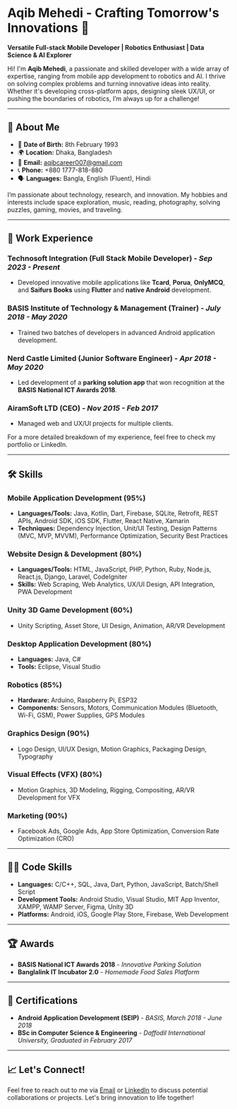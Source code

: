 # Aqib Mehedi - Crafting Tomorrow's Innovations 🚀

**Versatile Full-stack Mobile Developer | Robotics Enthusiast | Data Science & AI Explorer**

Hi! I'm **Aqib Mehedi**, a passionate and skilled developer with a wide array of expertise, ranging from mobile app development to robotics and AI. I thrive on solving complex problems and turning innovative ideas into reality. Whether it's developing cross-platform apps, designing sleek UX/UI, or pushing the boundaries of robotics, I’m always up for a challenge!

---

## 🚀 **About Me**

- 🎂 **Date of Birth:** 8th February 1993
- 🌍 **Location:** Dhaka, Bangladesh
- 📧 **Email:** aqibcareer007@gmail.com
- 📞 **Phone:** +880 1777-818-880
- 🗣️ **Languages:** Bangla, English (Fluent), Hindi

I’m passionate about technology, research, and innovation. My hobbies and interests include space exploration, music, reading, photography, solving puzzles, gaming, movies, and traveling.

---

## 💼 **Work Experience**

### Technosoft Integration (Full Stack Mobile Developer) - *Sep 2023 - Present*
- Developed innovative mobile applications like **Tcard**, **Porua**, **OnlyMCQ**, and **Saifurs Books** using **Flutter** and **native Android** development.

### BASIS Institute of Technology & Management (Trainer) - *July 2018 - May 2020*
- Trained two batches of developers in advanced Android application development.

### Nerd Castle Limited (Junior Software Engineer) - *Apr 2018 - May 2020*
- Led development of a **parking solution app** that won recognition at the **BASIS National ICT Awards 2018**.

### AiramSoft LTD (CEO) - *Nov 2015 - Feb 2017*
- Managed web and UX/UI projects for multiple clients.

For a more detailed breakdown of my experience, feel free to check my portfolio or LinkedIn.

---

## 🛠️ **Skills**

### **Mobile Application Development** (95%)
- **Languages/Tools:** Java, Kotlin, Dart, Firebase, SQLite, Retrofit, REST APIs, Android SDK, iOS SDK, Flutter, React Native, Xamarin
- **Techniques:** Dependency Injection, Unit/UI Testing, Design Patterns (MVC, MVP, MVVM), Performance Optimization, Security Best Practices

### **Website Design & Development** (80%)
- **Languages/Tools:** HTML, JavaScript, PHP, Python, Ruby, Node.js, React.js, Django, Laravel, CodeIgniter
- **Skills:** Web Scraping, Web Analytics, UX/UI Design, API Integration, PWA Development

### **Unity 3D Game Development** (60%)
- Unity Scripting, Asset Store, UI Design, Animation, AR/VR Development

### **Desktop Application Development** (80%)
- **Languages:** Java, C#
- **Tools:** Eclipse, Visual Studio

### **Robotics** (85%)
- **Hardware:** Arduino, Raspberry Pi, ESP32
- **Components:** Sensors, Motors, Communication Modules (Bluetooth, Wi-Fi, GSM), Power Supplies, GPS Modules

### **Graphics Design** (90%)
- Logo Design, UI/UX Design, Motion Graphics, Packaging Design, Typography

### **Visual Effects (VFX)** (80%)
- Motion Graphics, 3D Modeling, Rigging, Compositing, AR/VR Development for VFX

### **Marketing** (90%)
- Facebook Ads, Google Ads, App Store Optimization, Conversion Rate Optimization (CRO)

---

## 🧑‍💻 **Code Skills**

- **Languages:** C/C++, SQL, Java, Dart, Python, JavaScript, Batch/Shell Script
- **Development Tools:** Android Studio, Visual Studio, MIT App Inventor, XAMPP, WAMP Server, Figma, Unity 3D
- **Platforms:** Android, iOS, Google Play Store, Firebase, Web Development

---

## 🏆 **Awards**

- **BASIS National ICT Awards 2018** - *Innovative Parking Solution*
- **Banglalink IT Incubator 2.0** - *Homemade Food Sales Platform*

---

## 📜 **Certifications**

- **Android Application Development (SEIP)** - *BASIS, March 2018 - June 2018*
- **BSc in Computer Science & Engineering** - *Daffodil International University, Graduated in February 2017*

---

## 📈 **Let's Connect!**
Feel free to reach out to me via [Email](mailto:aqibcareer007@gmail.com) or [LinkedIn](https://www.linkedin.com/in/aqib-mehedi/) to discuss potential collaborations or projects. Let's bring innovation to life together!
